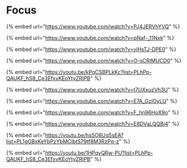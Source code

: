 # Focus

{% embed url="https://www.youtube.com/watch?v=PJ4JERVhYVQ" %}

{% embed url="https://www.youtube.com/watch?v=pNaf-_11Nxk" %}

{% embed url="https://www.youtube.com/watch?v=viHsTJ-DPE0" %}

{% embed url="https://www.youtube.com/watch?v=O-sCRIMUCD0" %}

{% embed url="https://youtu.be/kPqCSBPLkKc?list=PLhPp-QAUKF_hS8_Ce3EfxvKEoYtyZRIPB" %}

{% embed url="https://www.youtube.com/watch?v=t7UXxuzVh3U" %}

{% embed url="https://www.youtube.com/watch?v=E7A_GzlOyLU" %}

{% embed url="https://www.youtube.com/watch?v=F_hn96HoX9o" %}

{% embed url="https://www.youtube.com/watch?v=E8DVaLQQBj4" %}

{% embed url="https://youtu.be/hs5O6Uq5sEA?list=PL1gGBxKeYbPzYbMClbtS79tf8M3RzPq-z" %}

{% embed url="https://youtu.be/1HPqyQRw-PU?list=PLhPp-QAUKF_hS8_Ce3EfxvKEoYtyZRIPB" %}
